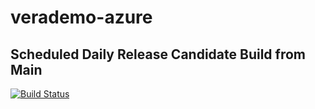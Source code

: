 # verademo-azure



## Scheduled Daily Release Candidate Build from Main
[![Build Status](https://dev.azure.com/veracode-demonstration/verademo-azure/_apis/build/status/Scheduled%20Daily%20Release%20Candidate%20Build%20from%20Main?repoName=dmedeiros-veracode%2Fverademo-azure&branchName=main)](https://dev.azure.com/veracode-demonstration/verademo-azure/_build/latest?definitionId=16&repoName=dmedeiros-veracode%2Fverademo-azure&branchName=main)

